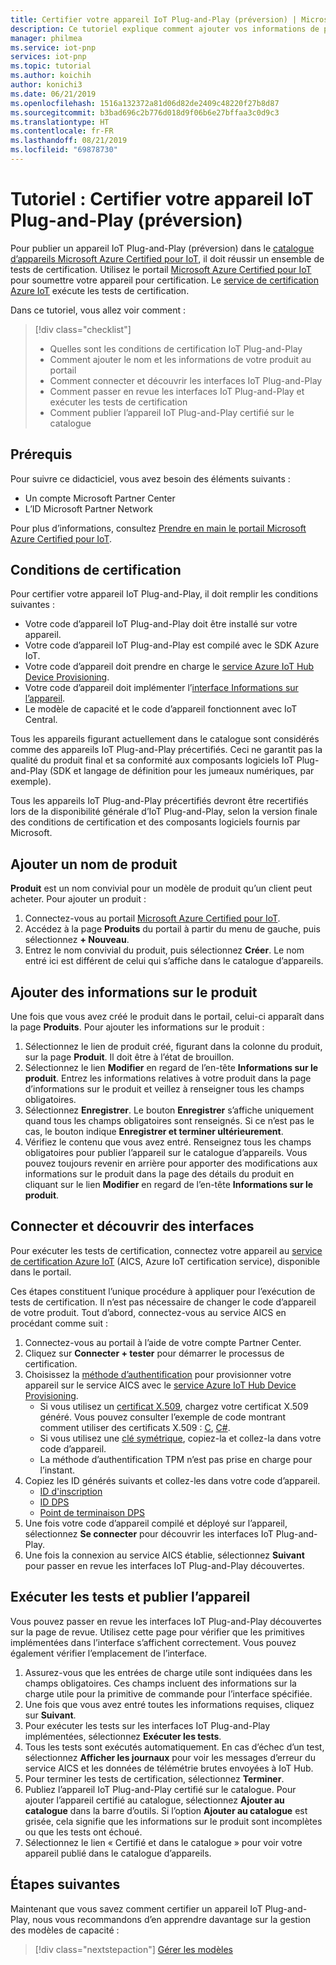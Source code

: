 ```yaml
---
title: Certifier votre appareil IoT Plug-and-Play (préversion) | Microsoft Docs
description: Ce tutoriel explique comment ajouter vos informations de produit au catalogue d’appareils Microsoft Azure Certified pour IoT, connecter votre appareil au service de certification Azure IoT, puis exécuter les tests de certification IoT Plug-and-Play.
manager: philmea
ms.service: iot-pnp
services: iot-pnp
ms.topic: tutorial
ms.author: koichih
author: konichi3
ms.date: 06/21/2019
ms.openlocfilehash: 1516a132372a81d06d82de2409c48220f27b8d87
ms.sourcegitcommit: b3bad696c2b776d018d9f06b6e27bffaa3c0d9c3
ms.translationtype: HT
ms.contentlocale: fr-FR
ms.lasthandoff: 08/21/2019
ms.locfileid: "69878730"
---
```

# <a name="tutorial-certify-your-iot-plug-and-play-preview-device"></a>Tutoriel : Certifier votre appareil IoT Plug-and-Play (préversion)

Pour publier un appareil IoT Plug-and-Play (préversion) dans le [catalogue d’appareils Microsoft Azure Certified pour IoT](https://aka.ms/iotdevcat), il doit réussir un ensemble de tests de certification. Utilisez le portail [Microsoft Azure Certified pour IoT](https://aka.ms/ACFI) pour soumettre votre appareil pour certification. Le [service de certification Azure IoT](https://aka.ms/azure-iot-aics) exécute les tests de certification.

Dans ce tutoriel, vous allez voir comment :

> [!div class="checklist"]
> * Quelles sont les conditions de certification IoT Plug-and-Play
> * Comment ajouter le nom et les informations de votre produit au portail
> * Comment connecter et découvrir les interfaces IoT Plug-and-Play
> * Comment passer en revue les interfaces IoT Plug-and-Play et exécuter les tests de certification
> * Comment publier l’appareil IoT Plug-and-Play certifié sur le catalogue

## <a name="prerequisites"></a>Prérequis

Pour suivre ce didacticiel, vous avez besoin des éléments suivants :

* Un compte Microsoft Partner Center
* L’ID Microsoft Partner Network

Pour plus d’informations, consultez [Prendre en main le portail Microsoft Azure Certified pour IoT](howto-onboard-portal.md).

## <a name="certification-requirements"></a>Conditions de certification

Pour certifier votre appareil IoT Plug-and-Play, il doit remplir les conditions suivantes :

* Votre code d’appareil IoT Plug-and-Play doit être installé sur votre appareil.
* Votre code d’appareil IoT Plug-and-Play est compilé avec le SDK Azure IoT.
* Votre code d’appareil doit prendre en charge le [service Azure IoT Hub Device Provisioning](../iot-dps/about-iot-dps.md).
* Votre code d’appareil doit implémenter l’[interface Informations sur l’appareil](concepts-common-interfaces.md).
* Le modèle de capacité et le code d’appareil fonctionnent avec IoT Central.

Tous les appareils figurant actuellement dans le catalogue sont considérés comme des appareils IoT Plug-and-Play précertifiés. Ceci ne garantit pas la qualité du produit final et sa conformité aux composants logiciels IoT Plug-and-Play (SDK et langage de définition pour les jumeaux numériques, par exemple).

Tous les appareils IoT Plug-and-Play précertifiés devront être recertifiés lors de la disponibilité générale d’IoT Plug-and-Play, selon la version finale des conditions de certification et des composants logiciels fournis par Microsoft.

## <a name="add-product-name"></a>Ajouter un nom de produit

**Produit** est un nom convivial pour un modèle de produit qu’un client peut acheter. Pour ajouter un produit :

1. Connectez-vous au portail [Microsoft Azure Certified pour IoT](https://aka.ms/ACFI).
1. Accédez à la page **Produits** du portail à partir du menu de gauche, puis sélectionnez **+ Nouveau**.
1. Entrez le nom convivial du produit, puis sélectionnez **Créer**. Le nom entré ici est différent de celui qui s’affiche dans le catalogue d’appareils.

## <a name="add-product-information"></a>Ajouter des informations sur le produit

Une fois que vous avez créé le produit dans le portail, celui-ci apparaît dans la page **Produits**. Pour ajouter les informations sur le produit :

1. Sélectionnez le lien de produit créé, figurant dans la colonne du produit, sur la page **Produit**. Il doit être à l’état de brouillon.
1. Sélectionnez le lien **Modifier** en regard de l’en-tête **Informations sur le produit**. Entrez les informations relatives à votre produit dans la page d’informations sur le produit et veillez à renseigner tous les champs obligatoires.
1. Sélectionnez **Enregistrer**. Le bouton **Enregistrer** s’affiche uniquement quand tous les champs obligatoires sont renseignés. Si ce n’est pas le cas, le bouton indique **Enregistrer et terminer ultérieurement**.
1. Vérifiez le contenu que vous avez entré. Renseignez tous les champs obligatoires pour publier l’appareil sur le catalogue d’appareils. Vous pouvez toujours revenir en arrière pour apporter des modifications aux informations sur le produit dans la page des détails du produit en cliquant sur le lien **Modifier** en regard de l’en-tête **Informations sur le produit**.

## <a name="connect-and-discover-interfaces"></a>Connecter et découvrir des interfaces

Pour exécuter les tests de certification, connectez votre appareil au [service de certification Azure IoT](https://aka.ms/azure-iot-aics) (AICS, Azure IoT certification service), disponible dans le portail.

Ces étapes constituent l’unique procédure à appliquer pour l’exécution de tests de certification. Il n’est pas nécessaire de changer le code d’appareil de votre produit. Tout d’abord, connectez-vous au service AICS en procédant comme suit :

1. Connectez-vous au portail à l’aide de votre compte Partner Center.
1. Cliquez sur **Connecter + tester** pour démarrer le processus de certification.
1. Choisissez la [méthode d’authentification](../iot-dps/concepts-security.md#attestation-mechanism) pour provisionner votre appareil sur le service AICS avec le [service Azure IoT Hub Device Provisioning](../iot-dps/about-iot-dps.md).
   * Si vous utilisez un [certificat X.509](../iot-hub/iot-hub-security-x509-get-started.md#prerequisites), chargez votre certificat X.509 généré. Vous pouvez consulter l’exemple de code montrant comment utiliser des certificats X.509 : [C](https://github.com/Azure/azure-iot-sdk-c/blob/master/iothub_client/samples/iothub_ll_client_x509_sample/iothub_ll_client_x509_sample.c), [C#](../iot-hub/iot-hub-security-x509-get-started.md).
   * Si vous utilisez une [clé symétrique](../iot-dps/concepts-symmetric-key-attestation.md), copiez-la et collez-la dans votre code d’appareil.
   * La méthode d’authentification TPM n’est pas prise en charge pour l’instant.
1. Copiez les ID générés suivants et collez-les dans votre code d’appareil.
   * [ID d'inscription](../iot-dps/use-hsm-with-sdk.md)
   * [ID DPS](../iot-dps/tutorial-set-up-device.md#create-the-device-registration-software)
   * [Point de terminaison DPS](../iot-dps/tutorial-set-up-device.md#create-the-device-registration-software)
1. Une fois votre code d’appareil compilé et déployé sur l’appareil, sélectionnez **Se connecter** pour découvrir les interfaces IoT Plug-and-Play.
1. Une fois la connexion au service AICS établie, sélectionnez **Suivant** pour passer en revue les interfaces IoT Plug-and-Play découvertes.

## <a name="run-tests-and-publish-the-device"></a>Exécuter les tests et publier l’appareil

Vous pouvez passer en revue les interfaces IoT Plug-and-Play découvertes sur la page de revue. Utilisez cette page pour vérifier que les primitives implémentées dans l’interface s’affichent correctement. Vous pouvez également vérifier l’emplacement de l’interface.

1. Assurez-vous que les entrées de charge utile sont indiquées dans les champs obligatoires. Ces champs incluent des informations sur la charge utile pour la primitive de commande pour l’interface spécifiée.
1. Une fois que vous avez entré toutes les informations requises, cliquez sur **Suivant**.
1. Pour exécuter les tests sur les interfaces IoT Plug-and-Play implémentées, sélectionnez **Exécuter les tests**.
1. Tous les tests sont exécutés automatiquement. En cas d’échec d’un test, sélectionnez **Afficher les journaux** pour voir les messages d’erreur du service AICS et les données de télémétrie brutes envoyées à IoT Hub.
1. Pour terminer les tests de certification, sélectionnez **Terminer**.
1. Publiez l’appareil IoT Plug-and-Play certifié sur le catalogue. Pour ajouter l’appareil certifié au catalogue, sélectionnez **Ajouter au catalogue** dans la barre d’outils. Si l’option **Ajouter au catalogue** est grisée, cela signifie que les informations sur le produit sont incomplètes ou que les tests ont échoué. 
1. Sélectionnez le lien « Certifié et dans le catalogue » pour voir votre appareil publié dans le catalogue d’appareils.

## <a name="next-steps"></a>Étapes suivantes

Maintenant que vous savez comment certifier un appareil IoT Plug-and-Play, nous vous recommandons d’en apprendre davantage sur la gestion des modèles de capacité :

> [!div class="nextstepaction"]
> [Gérer les modèles](./howto-manage-models.md)
